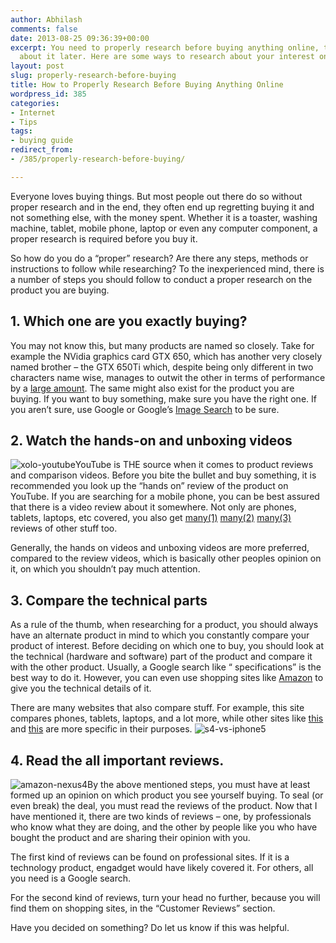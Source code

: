 ```yaml
---
author: Abhilash
comments: false
date: 2013-08-25 09:36:39+00:00
excerpt: You need to properly research before buying anything online, to avoid regretting
  about it later. Here are some ways to research about your interest online.
layout: post
slug: properly-research-before-buying
title: How to Properly Research Before Buying Anything Online
wordpress_id: 385
categories:
- Internet
- Tips
tags:
- buying guide
redirect_from:
- /385/properly-research-before-buying/

---
```


Everyone loves buying things. But most people out there do so without proper research and in the end, they often end up regretting buying it and not something else, with the money spent. Whether it is a toaster, washing machine, tablet, mobile phone, laptop or even any computer component, a proper research is required before you buy it.

So how do you do a “proper” research? Are there any steps, methods or instructions to follow while researching? To the inexperienced mind, there is a number of steps you should follow to conduct a proper research on the product you are buying.


## 1. Which one are you exactly buying?


You may not know this, but many products are named so closely. Take for example the NVidia graphics card GTX 650, which has another very closely named brother – the GTX 650Ti which, despite being only different in two characters name wise, manages to outwit the other in terms of performance by a [large amount](http://www.hwcompare.com/13623/geforce-gtx-650-vs-geforce-gtx-650-ti/). The same might also exist for the product you are buying. If you want to buy something, make sure you have the right one. If you aren’t sure, use Google or Google’s [Image Search](http://www.google.com/imghp) to be sure.


## 2. Watch the hands-on and unboxing videos


![xolo-youtube](https://techcovered.github.io/images/xolo-youtube.png)YouTube is THE source when it comes to product reviews and comparison videos. Before you bite the bullet and buy something, it is recommended you look up the “hands on” review of the product on YouTube. If you are searching for a mobile phone, you can be best assured that there is a video review about it somewhere. Not only are phones, tablets, laptops, etc covered, you also get [many(1)](http://www.youtube.com/watch?v=pdJboKfYFFw) [many(2)](http://www.youtube.com/watch?v=HHqdZ9LDzK4) [many(3)](http://www.youtube.com/watch?v=vq6d6zla27M) reviews of other stuff too.

Generally, the hands on videos and unboxing videos are more preferred, compared to the review videos, which is basically other peoples opinion on it, on which you shouldn’t pay much attention.


## 3. Compare the technical parts


As a rule of the thumb, when researching for a product, you should always have an alternate product in mind to which you constantly compare your product of interest. Before deciding on which one to buy, you should look at the technical (hardware and software) part of the product and compare it with the other product. Usually, a Google search like “<your product name> specifications” is the best way to do it. However, you can even use shopping sites like [Amazon](http://www.amazon.com/Google-Nexus-Tablet-7-Inch-Black/dp/B00DVFLJDS/) to give you the technical details of it.

There are many websites that also compare stuff. For example, this site compares phones, tablets, laptops, and a lot more, while other sites like [this](http://cpuboss.com) and [this](http://gpuboss.com) are more specific in their purposes. ![s4-vs-iphone5](https://techcovered.github.io/images/s4-vs-iphone5.png)


## 4. Read the all important reviews.


![amazon-nexus4](https://techcovered.github.io/images/amazon-nexus4.png)By the above mentioned steps, you must have at least formed up an opinion on which product you see yourself buying. To seal (or even break) the deal, you must read the reviews of the product. Now that I have mentioned it, there are two kinds of reviews – one, by professionals who know what they are doing, and the other by people like you who have bought the product and are sharing their opinion with you.

The first kind of reviews can be found on professional sites. If it is a technology product, engadget would have likely covered it. For others, all you need is a Google search.

For the second kind of reviews, turn your head no further, because you will find them on shopping sites, in the “Customer Reviews” section.

Have you decided on something? Do let us know if this was helpful.
